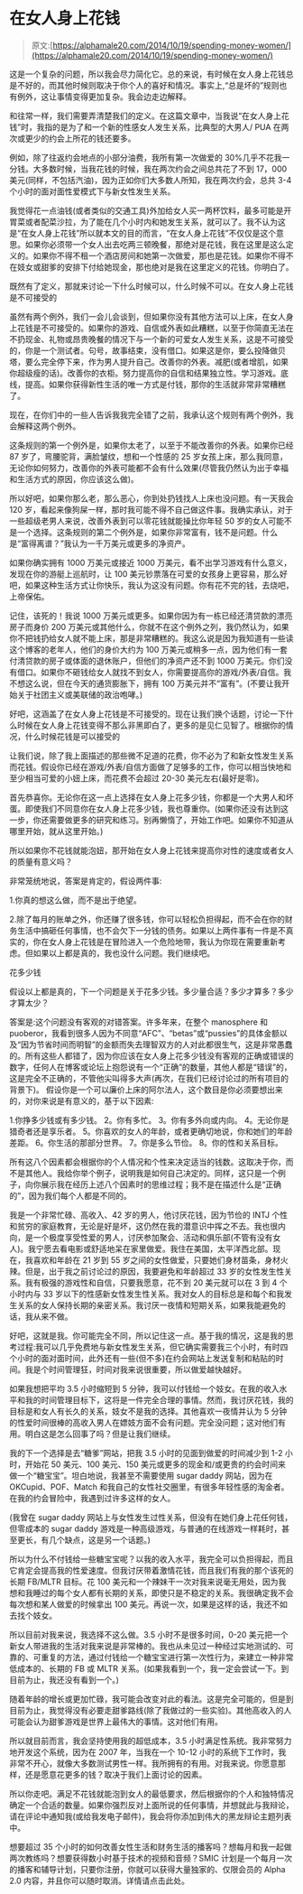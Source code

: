 # 在女人身上花钱

> 原文:[https://alphamale20.com/2014/10/19/spending-money-women/](https://alphamale20.com/2014/10/19/spending-money-women/)

这是一个复杂的问题，所以我会尽力简化它。总的来说，有时候在女人身上花钱总是不好的，而其他时候则取决于你个人的喜好和情况。事实上,“总是坏的”规则也有例外，这让事情变得更加复杂。我会边走边解释。

和往常一样，我们需要弄清楚我们的定义。在这篇文章中，当我说“在女人身上花钱”时，我指的是为了和一个新的性感女人发生关系，比典型的大男人/ PUA 在两次或更少的约会上所花的钱还要多。

例如，除了往返约会地点的小部分油费，我所有第一次做爱的 30%几乎不花我一分钱。大多数时候，当我花钱的时候，我在两次约会之间总共花了不到 17，000 美元(同样，不包括汽油)，因为正如你们大多数人所知，我在两次约会，总共 3-4 个小时的面对面性爱模式下与新女性发生关系。

我觉得花一点油钱(或者类似的交通工具)外加给女人买一两杯饮料，最多可能是开胃菜或者配菜沙拉，为了能在几个小时内和她发生关系，就可以了。我不认为这是“在女人身上花钱”所以就本文的目的而言，“在女人身上花钱”不仅仅是这个意思。如果你必须带一个女人出去吃两三顿晚餐，那绝对是花钱，我在这里是这么定义的。如果你不得不租一个酒店房间和她第一次做爱，那也是花钱。如果你不得不在妓女或甜爹的安排下付给她现金，那也绝对是我在这里定义的花钱。你明白了。

既然有了定义，那就来讨论一下什么时候可以，什么时候不可以。在女人身上花钱是不可接受的

虽然有两个例外，我们一会儿会谈到，但如果你没有其他方法可以上床，在女人身上花钱是不可接受的。如果你的游戏、自信或外表如此糟糕，以至于你简直无法在不扔现金、礼物或昂贵晚餐的情况下与一个新的可爱女人发生关系，这是不可接受的，你是一个测试者。句号，故事结束，没有借口。如果这是你，要么投降做贝塔，要么完全停下来，作为男人提升自己。改善你的外表。减肥(或者增肌，如果你超级瘦的话)。改善你的衣柜。努力提高你的自信和结果独立性。学习游戏。底线，提高。如果你获得新性生活的唯一方式是付钱，那你的生活就非常非常糟糕了。

现在，在你们中的一些人告诉我我完全错了之前，我承认这个规则有两个例外，我会解释这两个例外。

这条规则的第一个例外是，如果你太老了，以至于不能改善你的外表。如果你已经 87 岁了，弯腰驼背，满脸皱纹，想和一个性感的 25 岁女孩上床，那么我同意，无论你如何努力，改善你的外表可能都不会有什么效果(尽管我仍然认为出于幸福和生活方式的原因，你应该这么做)。

所以好吧，如果你那么老，那么恶心，你到处扔钱找人上床也没问题。有一天我会 120 岁，看起来像狗屎一样，那时我可能不得不自己做这件事。我确实承认，对于一些超级老男人来说，改善外表到可以零花钱就能操比你年轻 50 岁的女人可能不是一个选择。这条规则的第二个例外是，如果你非常富有，钱不是问题。什么是“富得离谱？”我认为一千万美元或更多的净资产。

如果你确实拥有 1000 万美元或接近 1000 万美元，看不出学习游戏有什么意义，发现在你的游艇上巡航时，让 100 美元钞票落在可爱的女孩身上更容易，那么好吧，如果这种生活方式让你快乐，我认为这没有问题。你有花不完的钱，去烧吧，上帝保佑。

记住，该死的！我说 1000 万美元或更多。如果你因为有一栋已经还清贷款的漂亮房子而身价 200 万美元或其他什么，你就不在这个例外之列，我仍然认为，如果你不把钱扔给女人就不能上床，那是非常糟糕的。我这么说是因为我知道有一些读这个博客的老年人，他们的身价大约为 100 万美元或稍多一点，因为他们有一套付清贷款的房子或体面的退休账户，但他们的净资产还不到 1000 万美元。你们没有借口。如果你不砸钱给女人就找不到女人，你需要提高你的游戏/外表/自信。我不想这么说，但在今天的通货膨胀下，拥有 100 万美元并不“富有”。(不要让我开始关于社团主义或美联储的政治咆哮。)

好吧，这涵盖了在女人身上花钱是不可接受的。现在让我们换个话题，讨论一下什么时候在女人身上花钱变得不那么非黑即白了，更多的是见仁见智了。根据你的情况，什么时候花钱是可以接受的

让我们说，除了我上面描述的那些微不足道的花费，你不必为了和新女性发生关系而花钱。假设你已经在游戏/外表/自信方面做了足够多的工作，你可以相当快地和至少相当可爱的小妞上床，而花费不会超过 20-30 美元左右(最好是零)。

首先恭喜你。无论你在这一点上选择在女人身上花多少钱，你都是一个大男人和坏蛋。即使我们不同意你在女人身上花多少钱，我也尊重你。(如果你还没有达到这一步，你还需要做更多的研究和练习。别再懒惰了，开始工作吧。如果你不知道从哪里开始，就从这里开始。)

所以如果你不花钱就能泡妞，那开始在女人身上花钱来提高你对性的速度或者女人的质量有意义吗？

非常笼统地说，答案是肯定的，假设两件事:

1.你真的想这么做，而不是出于绝望。

2.除了每月的账单之外，你还赚了很多钱，你可以轻松负担得起，而不会在你的财务生活中搞砸任何事情，也不会欠下一分钱的债务。如果以上两件事有一件是不真实的，你在女人身上花钱是在冒险进入一个危险地带，我认为你现在需要重新考虑。但如果以上都是真的，我也没什么问题。我们继续吧。

花多少钱

假设以上都是真的，下一个问题是关于花多少钱。多少量合适？多少才算多？多少才算太少？

答案是:这个问题没有客观的对错答案。许多年来，在整个 manosphere 和 puoberor，我看到很多人因为不同意“AFC”、“betas”或“pussies”的具体金额以及“因为节省时间而明智”的金额而失去理智双方的人对此都很生气，这是非常愚蠢的。所有这些人都错了，因为你应该在女人身上花多少钱没有客观的正确或错误的数字，任何人在博客或论坛上抱怨说有一个“正确”的数量，其他人都是“错误”的，这是完全不正确的，不管他尖叫得多大声(再次，在我们已经讨论过的所有项目的背景下)。 假设你是一个可以廉价上床的阿尔法人，这个数目是你必须要想出来的，对你来说是有意义的，基于以下因素:

1.你挣多少钱或有多少钱。
2。你有多忙。
3。你有多外向或内向。
4。无论你是猎奇者还是享乐者。
5。你喜欢的女人的年龄，或者更确切地说，你和她们的年龄差距。
6。你生活的那部分世界。
7。你是多么节俭。
8。你的性和关系目标。

所有这八个因素都会根据你的个人情况和个性来决定适当的钱数。这取决于你，而不是其他人。我给你举个例子，说明我是如何自己决定的。同样，这只是一个例子，向你展示我在经历上述八个因素时的思维过程；我不是在描述什么是“正确的”，因为我们每个人都是不同的。

我是一个非常忙碌、高收入、42 岁的男人，他讨厌花钱，因为节俭的 INTJ 个性和贫穷的家庭教育，无论是好是坏，这仍然在我的潜意识中挥之不去。我也很内向，是一个极度享受性爱的男人，讨厌参加聚会、活动和俱乐部(不管有没有女人)。我宁愿去看电影或舒适地呆在家里做爱。我住在美国，太平洋西北部。现在，我喜欢和年龄在 21 岁到 55 岁之间的女性做爱，只要她们身材苗条，身材火辣。但是，出于我之前讨论过的原因，我要避免和年龄超过 33 岁的女性发生性关系。我有极强的游戏性和自信，只要我愿意，花不到 20 美元就可以在 3 到 4 个小时内与 33 岁以下的性感新女性发生性关系。我对女人的目标总是和每个和我发生关系的女人保持长期的亲密关系。我讨厌一夜情和短期关系，如果我能避免的话，我从来不做。

好吧，这就是我。你可能完全不同，所以记住这一点。基于我的情况，这是我的思考过程:我可以几乎免费地与新女性发生关系，但它确实需要我三个小时，有时四个小时的面对面时间，此外还有一些(但不多)在约会网站上发送复制和粘贴的时间。我是个时间管理狂，时间对我来说很重要，所以做爱越快越好。

如果我想把平均 3.5 小时缩短到 5 分钟，我可以付钱给一个妓女。在我的收入水平和我的时间管理目标下，这将是一件完全合理的事情。然而，我讨厌花钱，我的目标是和女人有长久的关系，妓女不是我的选择。其他喜欢一夜情并认为 5 分钟的性爱时间很棒的高收入男人在嫖妓方面不会有问题。完全没问题；这对他们有用。明白这是怎么回事了吗？但是让我们继续。

我的下一个选择是去“糖爹”网站，把我 3.5 小时的见面到做爱的时间减少到 1-2 小时，开始花 50 美元、100 美元、150 美元或更多的现金和/或更贵的约会时间来做一个“糖宝宝”。坦白地说，我甚至不需要使用 sugar daddy 网站，因为在 OKCupid、POF、Match 和我自己的女性社交圈里，有很多年轻性感的淘金者。在我的约会冒险中，我遇到过许多这样的女人。

(我曾在 sugar daddy 网站上与女性发生过性关系，但没有在她们身上花任何钱，但零成本的 sugar daddy 游戏是一种高级游戏，与普通的在线游戏一样耗时，甚至更长，有几个缺点，这是另一个话题。)

所以为什么不付钱给一些糖宝宝呢？以我的收入水平，我完全可以负担得起，而且它肯定会提高我的性爱速度。但我讨厌带着激情花钱，而且我们有我的那个该死的长期 FB/MLTR 目标。花 100 美元和一个辣妹干一次对我来说毫无用处，因为我想和我睡过的每个女人都有长期的关系，即使只是不稳定的关系。我很确定我不会每次想和某人做爱的时候拿出 100 美元。再说一次，如果是这样的话，我还不如去找个妓女。

所以目前对我来说，我选择不这么做。3.5 小时不是很多时间，0-20 美元把一个新女人带进我的生活对我来说是非常棒的。我也从未见过一种经过实地测试的、可靠的、可重复的方法，通过付钱给一个糖宝宝进行第一次性行为，来建立一种非常低成本的、长期的 FB 或 MLTR 关系。(如果我看到一个，我一定会尝试一下。到目前为止，我还没有看到一个。)

随着年龄的增长或更加忙碌，我可能会改变对此的看法。这是完全可能的，但是到目前为止，我觉得没有必要走甜爹路线(除了我做过的一些实验)。其他高收入的人可能会认为甜爹游戏是世界上最伟大的事情。这对他们有用。

所以就目前而言，我会坚持使用我的超低成本，3.5 小时满足性系统。我非常努力地开发这个系统，因为在 2007 年，当我在一个 10-12 小时的系统下工作时，我非常不开心，就像大多数测试男性一样。我所拥有的有用。对我来说。你愿意那样，还是愿意花更多的钱？取决于我们上面讨论的因素。

所以你走吧。满足不花钱就能泡到女人的最低要求，然后根据你的个人和独特情况确定一个合适的数量。如果你强烈反对上面所说的任何事情，并想就此与我辩论，请在评论中通知我(或给我发电子邮件)，我会将你添加到伟大的黑龙辩论主题列表中。

想要超过 35 个小时的如何改善女性生活和财务生活的播客吗？想每月和我一起做两次教练吗？想要获得数小时基于技术的视频和音频？SMIC 计划是一个每月一次的播客和辅导计划，只要你注册，你就可以获得大量独家的、仅限会员的 Alpha 2.0 内容，并且你可以随时取消。详情请点击此处。